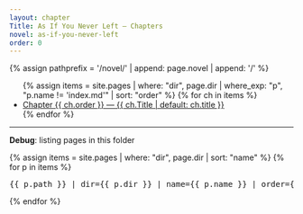 ```yaml
---
layout: chapter
Title: As If You Never Left — Chapters
novel: as-if-you-never-left
order: 0
---
```


{% assign pathprefix = '/novel/' | append: page.novel | append: '/' %}
<ul>
{% assign items = site.pages
  | where: "dir", page.dir
  | where_exp: "p", "p.name != 'index.md'"
  | sort: "order" %}
{% for ch in items %}
  <li><a href="{{ ch.url | relative_url }}">Chapter {{ ch.order }} — {{ ch.Title | default: ch.title }}</a></li>
{% endfor %}
</ul>

<hr>
<p><strong>Debug</strong>: listing pages in this folder</p>
{% assign items = site.pages | where: "dir", page.dir | sort: "name" %}
{% for p in items %}
<pre>{{ p.path }} | dir={{ p.dir }} | name={{ p.name }} | order={{ p.order }}</pre>
{% endfor %}

